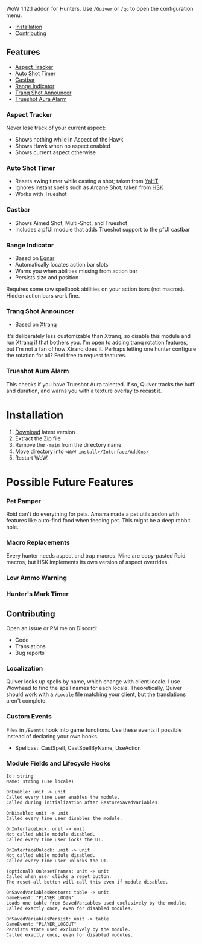 WoW 1.12.1 addon for Hunters. Use `/Quiver` or `/qq` to open the configuration menu.

- [Installation](#installation)
- [Contributing](#contributing)

## Features
- [Aspect Tracker](#aspect-tracker)
- [Auto Shot Timer](#auto-shot-timer)
- [Castbar](#castbar)
- [Range Indicator](#range-indicator)
- [Tranq Shot Announcer](#tranq-shot-announcer)
- [Trueshot Aura Alarm](#trueshot-aura-alarm)

### Aspect Tracker
Never lose track of your current aspect:
- Shows nothing while in Aspect of the Hawk
- Shows Hawk when no aspect enabled
- Shows current aspect otherwise

### Auto Shot Timer
- Resets swing timer while casting a shot; taken from [YaHT](https://github.com/Aviana/YaHT/tree/1.12.1)
- Ignores instant spells such as Arcane Shot; taken from [HSK](https://github.com/anstellaire/HunterSwissKnife)
- Works with Trueshot

### Castbar
- Shows Aimed Shot, Multi-Shot, and Trueshot
- Includes a pfUI module that adds Trueshot support to the pfUI castbar

### Range Indicator
- Based on [Egnar](https://github.com/Medeah/Egnar)
- Automatically locates action bar slots
- Warns you when abilities missing from action bar
- Persists size and position

Requires some raw spellbook abilities on your action bars (not macros). Hidden action bars work fine.

### Tranq Shot Announcer
- Based on [Xtranq](https://github.com/unknauwn/XTranqManager/tree/master)

It's deliberately less customizable than Xtranq, so disable this module and run Xtranq if that bothers you. I'm open to adding tranq rotation features, but I'm not a fan of how Xtranq does it. Perhaps letting one hunter configure the rotation for all? Feel free to request features.

### Trueshot Aura Alarm
This checks if you have Trueshot Aura talented. If so, Quiver tracks the buff and duration, and warns you with a texture overlay to recast it.

# Installation
1. [Download](https://github.com/SabineWren/Quiver/releases) latest version
2. Extract the Zip file
3. Remove the `-main` from the directory name
4. Move directory into `<WoW install>/Interface/AddOns/`
5. Restart WoW.

# Possible Future Features
### Pet Pamper
Roid can't do everything for pets. Amarra made a pet utils addon with features like auto-find food when feeding pet. This might be a deep rabbit hole.

### Macro Replacements
Every hunter needs aspect and trap macros. Mine are copy-pasted Roid macros, but HSK implements its own version of aspect overrides.

### Low Ammo Warning

### Hunter's Mark Timer

## Contributing
Open an issue or PM me on Discord:
- Code
- Translations
- Bug reports

### Localization
Quiver looks up spells by name, which change with client locale. I use Wowhead to find the spell names for each locale. Theoretically, Quiver should work with a `/Locale` file matching your client, but the translations aren't complete.

### Custom Events
Files in `/Events` hook into game functions. Use these events if possible instead of declaring your own hooks.
- Spellcast: CastSpell, CastSpellByName, UseAction

### Module Fields and Lifecycle Hooks
```
Id: string
Name: string (use locale)

OnEnable: unit -> unit
Called every time user enables the module.
Called during initialization after RestoreSavedVariables.

OnDisable: unit -> unit
Called every time user disables the module.

OnInterfaceLock: unit -> unit
Not called while module disabled.
Called every time user locks the UI.

OnInterfaceUnlock: unit -> unit
Not called while module disabled.
Called every time user unlocks the UI.

(optional) OnResetFrames: unit -> unit
Called when user clicks a reset button.
The reset-all button will call this even if module disabled.

OnSavedVariablesRestore: table -> unit
GameEvent: "PLAYER_LOGIN"
Loads one table from SavedVariables used exclusively by the module.
Called exactly once, even for disabled modules.

OnSavedVariablesPersist: unit -> table
GameEvent: "PLAYER_LOGOUT"
Persists state used exclusively by the module.
Called exactly once, even for disabled modules.
```
